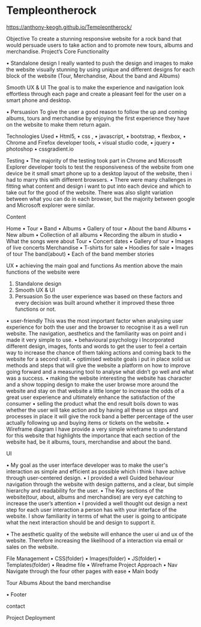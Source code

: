 ﻿# Templeontherock

https://anthony-keogh.github.io/Templeontherock/

Objective
To create a stunning responsive website for a rock band that would persuade users to take action and to promote new tours, albums and merchandise.
Project’s Core Functionality

•	Standalone design
I really wanted to push the design and images to make the website visually stunning by using unique and different designs for each block of the website (Tour, Merchandise, About the band and Albums)


Smooth UX & UI
The goal is to make the experience and navigation look effortless through each page and create a pleasant feel for the user on a smart phone and desktop. 

•	Persuasion
To give the user a good reason to follow the up and coming albums, tours and merchandise by enjoying the first experience they have on the website to make them return again.

Technologies Used
•	Html5,
•	css ,
•	javascript, 
•	bootstrap, 
•	flexbox, 
•	Chrome and Firefox developer tools, 
•	visual studio code,
•	jquery
•	photoshop
•	cssgradient.io

Testing
•	The majority of the testing took part in Chrome and Microsoft Explorer developer tools to test the responsiveness of the website from one device be it small smart phone up to a desktop layout of the website, then i had to marry this with different browsers.
•	There were many challenges in fitting what content and design i want to put into each device and which to take out for the good of the website. There was also slight variation between what you can do in each browser, but the majority between google and Microsoft explorer were similar.


Content

Home
•	Tour
•	Band
•	Albums
•	Gallery of tour
•	About the band
Albums
•	New album
•	Collection of all albums
•	Recording the album in studio
•	What the songs were about
Tour
•	Concert dates
•	Gallery of tour
•	Images of live concerts
Merchandise
•	T-shirts for sale
•	Hoodies for sale
•	Images of tour
The band(about)
•	Each of the band member stories

UX 
•	achieving the main goal and functions
As mention above the main functions of the website were 
1.	Standalone design
2.	Smooth UX & UI
3.	Persuasion
      So the user experience was based on these factors and every decision was built around whether it improved these three functions or not.

•	user-friendly
This was the most important factor when analysing user experience for both the user and the browser to recognise it as a well run website. The navigation, aesthetics and the familiarity was on point and i made it very simple to use. 
•	behavioural psychology
i Incorporated different design, images, fonts and words to get the user to feel a certain way to increase the chance of them taking actions and coming back to the website for a second visit.
•	optimised website goals
i put in place solid ux methods and steps that will give the website a platform on how to improve going forward and a measuring tool to analyse what didn’t go well and what was a success.
•	making the website interesting
the website has character and a show topping design to make the user browse more around the website and stay on that website a little longer to increase the odds of a great user experience and ultimately enhance the satisfaction of the consumer
•	selling the product 
what the end result boils down to was whether the user will take action and by having all these ux steps and processes in place it will give the rock band a better percentage of the user actually following up and buying items or tickets on the website.
•	Wireframe diagram
I have provide a very simple wireframe to understand for this website that highlights the importance that each section of the website had, be it albums, tours, merchandise and about the band.


UI 

•	My goal as the user interface developer was to make the user's interaction as simple and efficient as possible which i think i have achive through user-centered design.
•	I provided a well Guided behaviour navigation through the website with design patterns, and a clear, but simple hierarchy and readability for the user.
•	The Key sections of the website(tour, about, albums and merchandise) are very eye catching to increase the user’s attention
•	I provided a well thought out design a next step for each user interaction a person has with your interface of the website. I show familiarity in terms of what the user is going to anticipate what the next interaction should be and design to support it. 

•	The aesthetic quality of the website will enhance the user ui and ux of the website. Therefore increasing the likelihood of a interaction via email or sales on the website. 

File Management
•	CSS(folder)
•	Images(folder)
•	JS(folder)
•	Templates(folder)
•	Readme file
•	Wireframe
Project Approach
•	Nav
Navigate through the four other pages with ease
•	Main body

Tour
Albums
About the band
merchandise

•	Footer

 contact
 
 
 
 
Project Deployment




